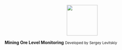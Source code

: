 <p align="center"><img src="https://res.cloudinary.com/dtfbvvkyp/image/upload/v1566331377/laravel-logolockup-cmyk-red.svg" width="100"></p>
<b>Mining Ore Level Monitoring</b>
<small>Developed by Sergey Levitskiy</small>